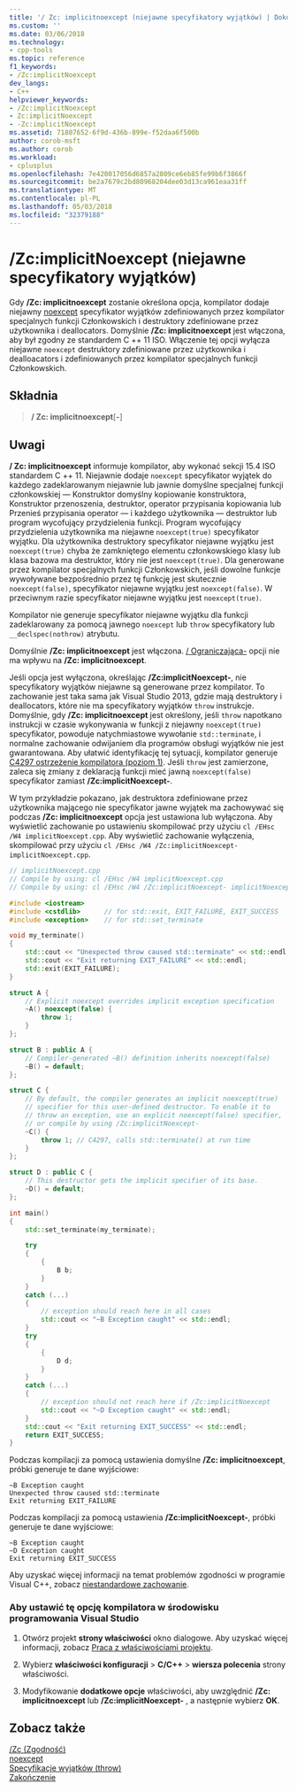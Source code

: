 ```yaml
---
title: '/ Zc: implicitnoexcept (niejawne specyfikatory wyjątków) | Dokumentacja firmy Microsoft'
ms.custom: ''
ms.date: 03/06/2018
ms.technology:
- cpp-tools
ms.topic: reference
f1_keywords:
- /Zc:implicitNoexcept
dev_langs:
- C++
helpviewer_keywords:
- /Zc:implicitNoexcept
- Zc:implicitNoexcept
- -Zc:implicitNoexcept
ms.assetid: 71807652-6f9d-436b-899e-f52daa6f500b
author: corob-msft
ms.author: corob
ms.workload:
- cplusplus
ms.openlocfilehash: 7e420017056d6857a2809ce6eb85fe99b6f3866f
ms.sourcegitcommit: be2a7679c2bd80968204dee03d13ca961eaa31ff
ms.translationtype: MT
ms.contentlocale: pl-PL
ms.lasthandoff: 05/03/2018
ms.locfileid: "32379188"
---
```

# <a name="zcimplicitnoexcept-implicit-exception-specifiers"></a>/Zc:implicitNoexcept (niejawne specyfikatory wyjątków)

Gdy **/Zc: implicitnoexcept** zostanie określona opcja, kompilator dodaje niejawny [noexcept](../../cpp/noexcept-cpp.md) specyfikator wyjątków zdefiniowanych przez kompilator specjalnych funkcji Członkowskich i destruktory zdefiniowane przez użytkownika i deallocators. Domyślnie **/Zc: implicitnoexcept** jest włączona, aby był zgodny ze standardem C ++ 11 ISO. Włączenie tej opcji wyłącza niejawne `noexcept` destruktory zdefiniowane przez użytkownika i dealloacators i zdefiniowanych przez kompilator specjalnych funkcji Członkowskich.

## <a name="syntax"></a>Składnia

> **/ Zc: implicitnoexcept**[**-**]

## <a name="remarks"></a>Uwagi

**/ Zc: implicitnoexcept** informuje kompilator, aby wykonać sekcji 15.4 ISO standardem C ++ 11. Niejawnie dodaje `noexcept` specyfikator wyjątek do każdego zadeklarowanym niejawnie lub jawnie domyślne specjalnej funkcji członkowskiej — Konstruktor domyślny kopiowanie konstruktora, Konstruktor przenoszenia, destruktor, operator przypisania kopiowania lub Przenieś przypisania operator — i każdego użytkownika — destruktor lub program wycofujący przydzielenia funkcji. Program wycofujący przydzielenia użytkownika ma niejawne `noexcept(true)` specyfikator wyjątku. Dla użytkownika destruktory specyfikator niejawne wyjątku jest `noexcept(true)` chyba że zamkniętego elementu członkowskiego klasy lub klasa bazowa ma destruktor, który nie jest `noexcept(true)`. Dla generowane przez kompilator specjalnych funkcji Członkowskich, jeśli dowolne funkcje wywoływane bezpośrednio przez tę funkcję jest skutecznie `noexcept(false)`, specyfikator niejawne wyjątku jest `noexcept(false)`. W przeciwnym razie specyfikator niejawne wyjątku jest `noexcept(true)`.

Kompilator nie generuje specyfikator niejawne wyjątku dla funkcji zadeklarowany za pomocą jawnego `noexcept` lub `throw` specyfikatory lub `__declspec(nothrow)` atrybutu.

Domyślnie **/Zc: implicitnoexcept** jest włączona. [/ Ograniczająca-](permissive-standards-conformance.md) opcji nie ma wpływu na **/Zc: implicitnoexcept**.

Jeśli opcja jest wyłączona, określając **/Zc:implicitNoexcept-**, nie specyfikatory wyjątków niejawne są generowane przez kompilator. To zachowanie jest taka sama jak Visual Studio 2013, gdzie mają destruktory i deallocators, które nie ma specyfikatory wyjątków `throw` instrukcje. Domyślnie, gdy **/Zc: implicitnoexcept** jest określony, jeśli `throw` napotkano instrukcji w czasie wykonywania w funkcji z niejawny `noexcept(true)` specyfikator, powoduje natychmiastowe wywołanie `std::terminate`, i normalne zachowanie odwijaniem dla programów obsługi wyjątków nie jest gwarantowana. Aby ułatwić identyfikację tej sytuacji, kompilator generuje [C4297 ostrzeżenie kompilatora (poziom 1)](../../error-messages/compiler-warnings/compiler-warning-level-1-c4297.md). Jeśli `throw` jest zamierzone, zaleca się zmiany z deklaracją funkcji mieć jawną `noexcept(false)` specyfikator zamiast **/Zc:implicitNoexcept-**.

W tym przykładzie pokazano, jak destruktora zdefiniowane przez użytkownika mającego nie specyfikator jawne wyjątek ma zachowywać się podczas **/Zc: implicitnoexcept** opcja jest ustawiona lub wyłączona. Aby wyświetlić zachowanie po ustawieniu skompilować przy użyciu `cl /EHsc /W4 implicitNoexcept.cpp`. Aby wyświetlić zachowanie wyłączenia, skompilować przy użyciu `cl /EHsc /W4 /Zc:implicitNoexcept- implicitNoexcept.cpp`.

```cpp
// implicitNoexcept.cpp
// Compile by using: cl /EHsc /W4 implicitNoexcept.cpp
// Compile by using: cl /EHsc /W4 /Zc:implicitNoexcept- implicitNoexcept.cpp

#include <iostream>
#include <cstdlib>      // for std::exit, EXIT_FAILURE, EXIT_SUCCESS
#include <exception>    // for std::set_terminate

void my_terminate()
{
    std::cout << "Unexpected throw caused std::terminate" << std::endl;
    std::cout << "Exit returning EXIT_FAILURE" << std::endl;
    std::exit(EXIT_FAILURE);
}

struct A {
    // Explicit noexcept overrides implicit exception specification
    ~A() noexcept(false) {
        throw 1;
    }
};

struct B : public A {
    // Compiler-generated ~B() definition inherits noexcept(false)
    ~B() = default;
};

struct C {
    // By default, the compiler generates an implicit noexcept(true)
    // specifier for this user-defined destructor. To enable it to
    // throw an exception, use an explicit noexcept(false) specifier,
    // or compile by using /Zc:implicitNoexcept-
    ~C() {
        throw 1; // C4297, calls std::terminate() at run time
    }
};

struct D : public C {
    // This destructor gets the implicit specifier of its base.
    ~D() = default;
};

int main()
{
    std::set_terminate(my_terminate);

    try
    {
        {
            B b;
        }
    }
    catch (...)
    {
        // exception should reach here in all cases
        std::cout << "~B Exception caught" << std::endl;
    }
    try
    {
        {
            D d;
        }
    }
    catch (...)
    {
        // exception should not reach here if /Zc:implicitNoexcept
        std::cout << "~D Exception caught" << std::endl;
    }
    std::cout << "Exit returning EXIT_SUCCESS" << std::endl;
    return EXIT_SUCCESS;
}
```

Podczas kompilacji za pomocą ustawienia domyślne **/Zc: implicitnoexcept**, próbki generuje te dane wyjściowe:

```Output
~B Exception caught
Unexpected throw caused std::terminate
Exit returning EXIT_FAILURE
```

Podczas kompilacji za pomocą ustawienia **/Zc:implicitNoexcept-**, próbki generuje te dane wyjściowe:

```Output
~B Exception caught
~D Exception caught
Exit returning EXIT_SUCCESS
```

Aby uzyskać więcej informacji na temat problemów zgodności w programie Visual C++, zobacz [niestandardowe zachowanie](../../cpp/nonstandard-behavior.md).

### <a name="to-set-this-compiler-option-in-the-visual-studio-development-environment"></a>Aby ustawić tę opcję kompilatora w środowisku programowania Visual Studio

1. Otwórz projekt **strony właściwości** okno dialogowe. Aby uzyskać więcej informacji, zobacz [Praca z właściwościami projektu](../../ide/working-with-project-properties.md).

1. Wybierz **właściwości konfiguracji** > **C/C++** > **wiersza polecenia** strony właściwości.

1. Modyfikowanie **dodatkowe opcje** właściwości, aby uwzględnić **/Zc: implicitnoexcept** lub **/Zc:implicitNoexcept-** , a następnie wybierz **OK**.

## <a name="see-also"></a>Zobacz także

[/Zc (Zgodność)](../../build/reference/zc-conformance.md)<br/>
[noexcept](../../cpp/noexcept-cpp.md)<br/>
[Specyfikacje wyjątków (throw)](../../cpp/exception-specifications-throw-cpp.md)<br/>
[Zakończenie](../../standard-library/exception-functions.md#terminate)<br/>
